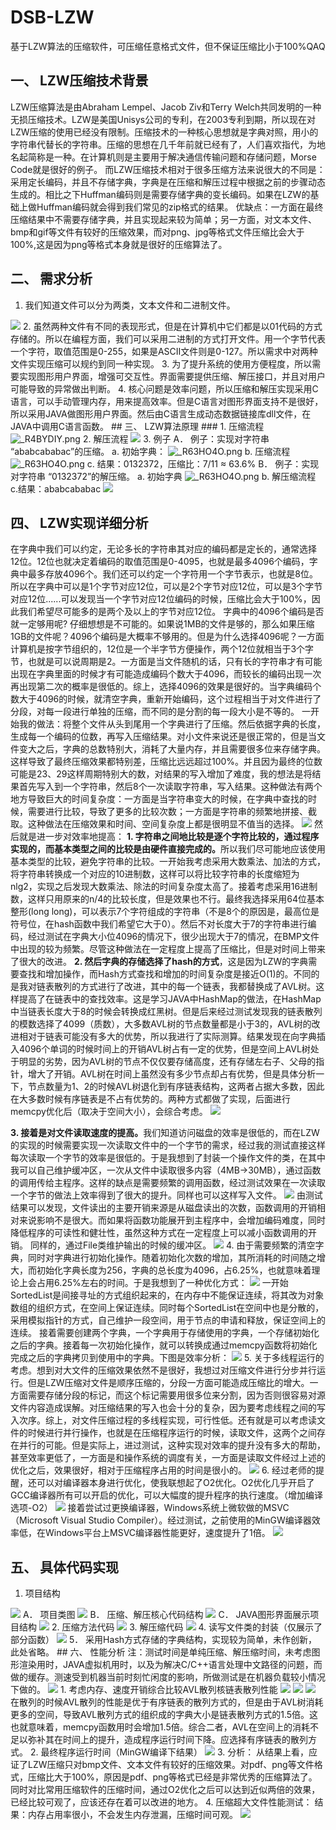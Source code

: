 # DSB-LZW
基于LZW算法的压缩软件，可压缩任意格式文件，但不保证压缩比小于100%QAQ
## 一、	LZW压缩技术背景
LZW压缩算法是由Abraham Lempel、Jacob Ziv和Terry Welch共同发明的一种无损压缩技术。LZW是美国Unisys公司的专利，在2003专利到期，所以现在对LZW压缩的使用已经没有限制。压缩技术的一种核心思想就是字典对照，用小的字符串代替长的字符串。压缩的思想在几千年前就已经有了，人们喜欢指代，为地名起简称是一种。在计算机则是主要用于解决通信传输问题和存储问题，Morse Code就是很好的例子。
而LZW压缩技术相对于很多压缩方法来说很大的不同是：采用定长编码，并且不存储字典，字典是在压缩和解压过程中根据之前的步骤动态生成的。相比之下Huffman编码则是需要存储字典的变长编码。如果在LZW的基础上做Huffman编码就会得到我们常见的zip格式的结果。
优缺点：一方面在最终压缩结果中不需要存储字典，并且实现起来较为简单；另一方面，对文本文件、bmp和gif等文件有较好的压缩效果，而对png、jpg等格式文件压缩比会大于100%,这是因为png等格式本身就是很好的压缩算法了。

## 二、	需求分析
1.	我们知道文件可以分为两类，文本文件和二进制文件。
<img src="https://s2.loli.net/2022/04/25/KqIxL21Zp5mUYhQ.png" >
2.	虽然两种文件有不同的表现形式，但是在计算机中它们都是以01代码的方式存储的。所以在编程方面，我们可以采用二进制的方式打开文件。用一个字节代表一个字符，取值范围是0-255，如果是ASCII文件则是0-127。所以需求中对两种文件实现压缩可以规约到同一种实现。
3.	为了提升系统的使用方便程度，所以需要实现图形用户界面，增强可交互性。界面需要提供压缩、解压接口，并且对用户可能导致的异常做出判断。
4.	核心问题是效率问题，所以压缩和解压实现采用C语言，可以手动管理内存，用来提高效率。但是C语言对图形界面支持不是很好，所以采用JAVA做图形用户界面。然后由C语言生成动态数据链接库dll文件，在JAVA中调用C语言函数。
## 三、	LZW算法原理
### 1.	压缩流程
<img src="https://s2.loli.net/2022/04/25/LasRZUcArxCqpzn.png" alt="_R4BYDIY.png">
2.	解压流程
<img src="https://s2.loli.net/2022/04/25/5Mwhk6flnVXyRJ3.png" >
3.	例子
A．	例子：实现对字符串 “ababcababac”的压缩。
a.	初始字典：
<img src="https://s2.loli.net/2022/04/25/51O82PBbd6tQYWE.png" alt="_R63HO4O.png">
b.	压缩流程
<img src="https://s2.loli.net/2022/04/25/qSIEa1wDhyAKMtG.png" alt="_R63HO4O.png">
c.	结果：0132372，压缩比：7/11 ≈ 63.6%
 B．	例子：实现对字符串 “0132372”的解压缩。
 a.	初始字典
 <img src="https://s2.loli.net/2022/04/25/51O82PBbd6tQYWE.png" alt="_R63HO4O.png">
 b.	解压缩流程
 c.结果：ababcababac
<img src="https://s2.loli.net/2022/04/25/qSIEa1wDhyAKMtG.png">

## 四、	LZW实现详细分析

在字典中我们可以约定，无论多长的字符串其对应的编码都是定长的，通常选择12位。12位也就决定着编码的取值范围是0-4095，也就是最多4096个编码，字典中最多存放4096个。我们还可以约定一个字符用一个字节表示，也就是8位。所以在字典中可以是1个字节对应12位，可以是2个字节对应12位，可以是3个字节对应12位......可以发现当一个字节对应12位编码的时候，压缩比会大于100%，因此我们希望尽可能多的是两个及以上的字节对应12位。
字典中的4096个编码是否就一定够用呢? 仔细想想是不可能的。如果说1MB的文件是够的，那么如果压缩1GB的文件呢？4096个编码是大概率不够用的。但是为什么选择4096呢？一方面计算机是按字节组织的，12位是一个半字节方便操作，两个12位就相当于3个字节，也就是可以说周期是2。一方面是当文件随机的话，只有长的字符串才有可能出现在字典里面的时候才有可能造成编码个数大于4096，而较长的编码出现一次再出现第二次的概率是很低的。综上，选择4096的效果是很好的。当字典编码个数大于4096的时候，就清空字典，重新开始编码，这个过程相当于对文件进行了分段，对每一段进行单独的压缩，而不同的是分割的每一段大小是不等的。
一开始我的做法：将整个文件从头到尾用一个字典进行了压缩。然后依据字典的长度，生成每一个编码的位数，再写入压缩结果。对小文件来说还是很正常的，但是当文件变大之后，字典的总数特别大，消耗了大量内存，并且需要很多位来存储字典。这样导致了最终压缩效果都特别差，压缩比远远超过100%。并且因为最终的位数可能是23、29这样周期特别大的数，对结果的写入增加了难度，我的想法是将结果首先写入到一个字符串，然后8个一次读取字符串，写入结果。这种做法有两个地方导致巨大的时间复杂度：一方面是当字符串变大的时候，在字典中查找的时候，需要进行比较，导致了更多的比较次数；一方面是字符串的频繁地拼接、截取。这种做法在压缩效果和时间、空间复杂度上都是很明显不值当的选择。
<img src="https://s2.loli.net/2022/04/25/JpcRErum2C5og8e.png" >
然后就是进一步对效率地提高：
<b>1.	字符串之间地比较是逐个字符比较的，通过程序实现的，而基本类型之间的比较是由硬件直接完成的。</b>所以我们尽可能地应该使用基本类型的比较，避免字符串的比较。一开始我考虑采用大数乘法、加法的方式，将字符串转换成一个对应的10进制数，这样可以将比较字符串的长度缩短为nlg2，实现之后发现大数乘法、除法的时间复杂度太高了。接着考虑采用16进制数，这样只用原来的n/4的比较长度，但是效果也不行。最终我选择采用64位基本整形(long long)，可以表示7个字符组成的字符串（不是8个的原因是，最高位是符号位，在hash函数中我们希望它大于0）。然后不对长度大于7的字符串进行编码，经过测试在字典大小位4096的情况下，很少出现大于7的情况，在BMP文件中出现的较为频繁。尽管这种做法在一定程度上提高了压缩比，但是对时间上带来了很大的改进。
<b>2.	然后字典的存储选择了hash的方式</b>，这是因为LZW的字典需要查找和增加操作，而Hash方式查找和增加的时间复杂度是接近O(1)的。不同的是我对链表散列的方式进行了改进，其中的每一个链表，我都替换成了AVL树。这样提高了在链表中的查找效率。这是学习JAVA中HashMap的做法，在HashMap中当链表长度大于8的时候会转换成红黑树。但是后来经过测试发现我的链表散列的模数选择了4099（质数），大多数AVL树的节点数量都是小于3的，AVL树的改进相对于链表可能没有多大的优势，所以我进行了实际测算。结果发现在向字典插入4096个单词的时候时间上的开销AVL树占有一定的优势，但是空间上AVL树处于明显的劣势，因为AVL树的节点不仅仅要存储高度，还有存储左右子、父母的指针，增大了开销。AVL树在时间上虽然没有多少节点却占有优势，但是具体分析一下，节点数量为1、2的时候AVL树退化到有序链表结构，这两者占据大多数，因此在大多数时候有序链表是不占有优势的。两种方式都做了实现，后面进行memcpy优化后（取决于空间大小），会综合考虑。
<img src="https://s2.loli.net/2022/04/25/JpcRErum2C5og8e.png" >
 
<b>3.	接着是对文件读取速度的提高。</b>我们知道访问磁盘的效率是很低的，而在LZW的实现的时候需要实现一次读取文件中的一个字节的需求，经过我的测试直接这样每次读取一个字节的效率是很低的。于是我想到了封装一个操作文件的类，在其中我可以自己维护缓冲区，一次从文件中读取很多内容（4MB->30MB），通过函数的调用传给主程序。这样的缺点是需要频繁的调用函数，经过测试效果在一次读取一个字节的做法上效率得到了很大的提升。同样也可以这样写入文件。
<img src="https://s2.loli.net/2022/04/25/z9iXNQsJPoYr2Vc.png" >
      由测试结果可以发现，文件读出的主要开销来源是从磁盘读出的次数，函数调用的开销相对来说影响不是很大。而如果将函数功能展开到主程序中，会增加编码难度，同时降低程序的可读性和健壮性，虽然这种方式在一定程度上可以减小函数调用的开销。
      同样的，通过File类维护输出的时候的缓冲区。
 <img src="https://s2.loli.net/2022/04/25/3seTurlxQiwyO9t.png" >
4.	由于需要频繁的清空字典，同时对字典进行初始化操作。随着初始化次数的增加，其所消耗的时间随之增大，而初始化字典长度为256，字典的总长度为4096，占6.25%，也就意味着理论上会占用6.25%左右的时间。于是我想到了一种优化方式：
 <img src="https://s2.loli.net/2022/04/25/E1Xb3iQWAF5Y68j.png" >
一开始SortedList是间接寻址的方式组织起来的，在内存中不能保证连续，将其改为对象数组的组织方式，在空间上保证连续。同时每个SortedList在空间中也是分散的，采用模拟指针的方式，自己维护一段空间，用于节点的申请和释放，保证空间上的连续。
接着需要创建两个字典，一个字典用于存储使用的字典，一个存储初始化之后的字典。接着每一次初始化操作，就可以转换成通过memcpy函数将初始化完成之后的字典拷贝到使用中的字典。下图是效率分析： 
 <img src="https://s2.loli.net/2022/04/25/kbB3hxfOnJYKHq1.png" >
5.	关于多线程运行的考虑。想到对大文件的压缩效果依然不是很好，我想过对压缩文件进行分步并行运行。但是LZW压缩对文件是顺序压缩的，分段一方面可能造成压缩比的增大。一方面需要存储分段的标记，而这个标记需要用很多位来分割，因为否则很容易对源文件内容造成误解。对压缩结果的写入也会十分的复杂，因为要考虑线程之间的写入次序。综上，对文件压缩过程的多线程实现，可行性低。还有就是可以考虑读文件的时候进行并行操作，也就是在压缩程序运行的时候，读取文件，这两个之间存在并行的可能。但是实际上，进过测试，这种实现对效率的提升没有多大的帮助，甚至效率更低了，一方面是和操作系统的调度有关，一方面是读取文件经过上述的优化之后，效果很好，相对于压缩程序占用的时间是很小的。
<img src="https://s2.loli.net/2022/04/25/EF4gZKT7o1njNmi.png" >
6.	经过老师的提醒，还可以对编译器本身进行优化，使我联想起了O2优化。O2优化几乎开启了GCC编译器所有可以开启的优化，可以大幅度的提升程序的执行速度。（增加编译选项-O2）
 <img src="https://s2.loli.net/2022/04/25/mdtoEzCpSWMlgGx.png" >
     接着尝试过更换编译器，Windows系统上微软做的MSVC（Microsoft Visual Studio Compiler）。经过测试，之前使用的MinGW编译器效率低，在Windows平台上MSVC编译器性能更好，速度提升了1倍。
    <img src="https://s2.loli.net/2022/04/25/tQAGSpJxvMNr4l9.png" >

## 五、	具体代码实现
1.	项目结构
<img src="https://s2.loli.net/2022/04/25/M18svigC2z4DxdO.png">
A． 项目类图
<img src="https://s2.loli.net/2022/04/25/GJyxYbosVKn1OBt.png">
B． 压缩、解压核心代码结构
<img src="https://s2.loli.net/2022/04/25/VPr9jU8sBZXyIOH.png" >
C． JAVA图形界面展示项目结构
<img src="https://s2.loli.net/2022/04/25/BRrGx9DCJ7ZqS6v.png" >
2.	压缩方法代码
<img src="https://s2.loli.net/2022/04/25/7TPR2KieltwF1z5.png" >
3.	解压缩代码
<img src="https://s2.loli.net/2022/04/25/BRrGx9DCJ7ZqS6v.png" >
4.	读写文件类的封装（仅展示了部分函数）
  <img src="https://s2.loli.net/2022/04/25/JhHcjqwr51e6oKV.png" >
5． 采用Hash方式存储的字典结构，实现较为简单，未作创新，此处省略。
## 六、	性能分析
注：测试时间是单纯压缩、解压缩时间，未考虑图形渲染用时，JAVA虚拟机用时，以及为解决C/C++语言处理中文路径的问题，而做的缓存。测速受到机器当前时刻忙闲度的影响，所做测试是在机器负载较小情况下做的。
 <img src="https://s2.loli.net/2022/04/25/7YTX6LgHqkzt9jU.png" >
1.	考虑内存、速度开销综合比较AVL散列核链表散列性能
<img src="https://s2.loli.net/2022/04/25/JpcRErum2C5og8e.png" >
<img src="https://s2.loli.net/2022/04/25/NnT5C2BdL1Jxhez.png" >
<img src="https://s2.loli.net/2022/04/25/DWhHnpw3PjfM2za.png" >
在散列的时候AVL散列的性能是优于有序链表的散列方式的，但是由于AVL树消耗更多的空间，导致AVL散列方式的组织成的字典大小是链表散列方式的1.5倍。这也就意味着，memcpy函数用时会增加1.5倍。综合二者，AVL在空间上的消耗不足以弥补其在时间上的提升，造成程序运行时间下降。应选择有序链表的散列方式。
2.	最终程序运行时间（MinGW编译下结果）
 <img src="https://s2.loli.net/2022/04/25/fyPXLQnwF427xDc.png" >
3.	分析：
从结果上看，应证了LZW压缩只对bmp文件、文本文件有较好的压缩效果。对pdf、png等文件格式，压缩比大于100%，原因是pdf、png等格式已经是非常优秀的压缩算法了。同时对比常用压缩软件的压缩时间，通过O2优化之后可以达到近似两倍的效果，已经比较可观了，应该还存在着可以改进的地方。
4.	压缩超大文件性能测试：
结果：内存占用率很小，不会发生内存泄漏，压缩时间可观。
<img src="https://s2.loli.net/2022/04/25/tIXgbzFdLwq4eJD.png" >                                                    
